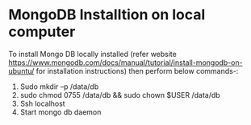 # MongoDB Installtion on local computer

To install Mongo DB locally installed (refer website https://www.mongodb.com/docs/manual/tutorial/install-mongodb-on-ubuntu/ for installation instructions)
then perform below commands-:
1) Sudo mkdir –p /data/db
2) sudo chmod 0755 /data/db && sudo chown $USER /data/db
3) Ssh localhost
4) Start mongo db daemon
